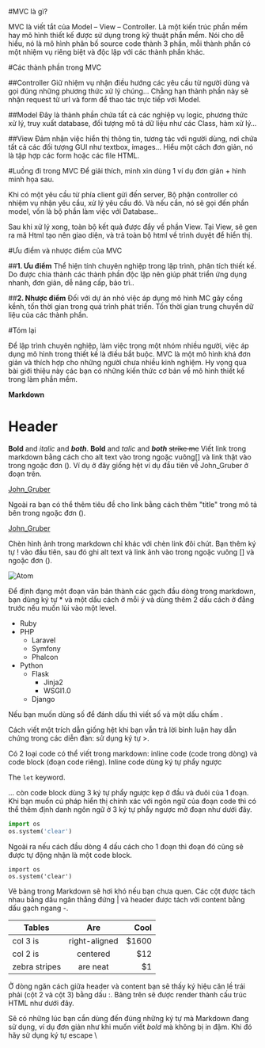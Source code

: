 #MVC là gì?

MVC là viết tắt của Model – View – Controller. Là một kiến trúc phần mềm hay mô hình thiết kế được sử dụng trong kỹ thuật phần mềm. Nói cho dễ hiểu, nó là mô hình phân bố source code thành 3 phần, mỗi thành phần có một nhiệm vụ riêng biệt và độc lập với các thành phần khác.

#Các thành phần trong MVC

##Controller
Giữ nhiệm vụ nhận điều hướng các yêu cầu từ người dùng và gọi đúng những phương thức xử lý chúng… Chẳng hạn thành phần này sẽ nhận request từ url và form để thao tác trực tiếp với Model.

##Model
Đây là thành phần chứa tất cả các nghiệp vụ logic, phương thức xử lý, truy xuất database, đối tượng mô tả dữ liệu như các Class, hàm xử lý…

##View
Đảm nhận việc hiển thị thông tin, tương tác với người dùng, nơi chứa tất cả các đối tượng GUI như textbox, images… Hiểu một cách đơn giản, nó là tập hợp các form hoặc các file HTML.

#Luồng đi trong MVC
Để giải thích, mình xin dùng 1 ví dụ đơn giản + hình minh họa sau.

Khi có một yêu cầu từ phía client gửi đến server, Bộ phận controller có nhiệm vụ nhận yêu cầu, xử lý yêu cầu đó. Và nếu cần, nó sẽ gọi đến phần model, vốn là bộ phần làm việc với Database..

Sau khi xử lý xong, toàn bộ kết quả được đẩy về phần View. Tại View, sẽ gen ra mã Html tạo nên giao diện, và trả toàn bộ html về trình duyệt để hiển thị.

#Ưu điểm và nhược điểm của MVC

##**1.  Ưu điểm**
Thể hiện tính chuyên nghiệp trong lập trình, phân tích thiết kế. Do được chia thành các thành phần độc lập nên giúp phát triển ứng dụng nhanh, đơn giản, dễ nâng cấp, bảo trì..

##**2.  Nhược điểm**
Đối với dự án nhỏ việc áp dụng mô hình MC gây cồng kềnh, tốn thời gian trong quá trình phát triển. Tốn thời gian trung chuyển dữ liệu của các thành phần.

#Tóm lại

Để lập trình chuyên nghiệp, làm việc trọng một nhóm nhiều người, việc áp dụng mô hình trong thiết kế là điều bắt buộc. MVC là một mô hình khá đơn giản và thích hợp cho những người chưa nhiều kinh nghiệm. Hy vọng qua bài giới thiệu này các bạn có những kiến thức cơ bản về mô hình thiết kế trong làm phần mềm.








**Markdown**

# Header
**Bold** and *italic* and ***both***.
__Bold__ and _talic_ and ___both___
~~strike me~~
Viết link trong markdown bằng cách cho alt text vào trong ngoặc vuông[] và link thật vào trong ngoặc đơn (). Ví dụ ở đây giống hệt ví dụ đầu tiên về John_Gruber ở đoạn trên.

[John_Gruber](https://en.wikipedia.org/wiki/John_Gruber)

Ngoài ra bạn có thể thêm tiêu đề cho link bằng cách thêm "title" trong mô tả bên trong ngoặc đơn ().

[John_Gruber](https://en.wikipedia.org/wiki/John_Gruber "Markdown Creator")

Chèn hình ảnh trong markdown chỉ khác với chèn link đôi chút. Bạn thêm ký tự ! vào đầu tiên, sau đó ghi alt text và link ảnh vào trong ngoặc vuông [] và ngoặc đơn ().

![Atom](https://atom.io/assets/packages-d16d6cc46fd0cf01842409577e782b74.gif)

Để định đạng một đoạn văn bản thành các gạch đầu dòng trong markdown, bạn dùng ký tự * và một dấu cách ở mỗi ý và dùng thêm 2 dấu cách ở đằng trước nếu muốn lùi vào một level.

* Ruby
* PHP
  * Laravel
  * Symfony
  * Phalcon
* Python
  * Flask
     * Jinja2
     * WSGI1.0 
  * Django 

Nếu bạn muốn dùng số để đánh dấu thì viết số và một dấu chấm .

Cách viết một trích dẫn giống hệt khi bạn vẫn trả lời bình luận hay dẫn chứng trong các diễn đàn: sử dụng ký tự >.

Có 2 loại code có thể viết trong markdown: inline code (code trong dòng) và code block (đoạn code riêng). Inline code dùng ký tự phẩy ngược

The `let` keyword.

... còn code block dùng 3 ký tự phẩy ngược kẹp ở đầu và đuôi của 1 đoạn. Khi bạn muốn cú pháp hiển thị chính xác với ngôn ngữ của đoạn code thì có thể thêm định danh ngôn ngữ ở 3 ký tự phẩy ngược mở đoạn như dưới đây.

```python
import os
os.system('clear')
```

Ngoài ra nếu cách đầu dòng 4 dấu cách cho 1 đoạn thì đoạn đó cũng sẽ được tự động nhận là một code block.

    import os
    os.system('clear')

Vẽ bảng trong Markdown sẽ hơi khó nếu bạn chưa quen. Các cột được tách nhau bằng dấu ngăn thẳng đứng | và header được tách với content bằng dấu gạch ngang -.

| Tables        | Are           | Cool  |
| ------------- |:-------------:| -----:|
| col 3 is      | right-aligned | $1600 |
| col 2 is      | centered      |   $12 |
| zebra stripes | are neat      |    $1 |

Ở dòng ngăn cách giữa header và content bạn sẽ thấy ký hiệu căn lề trái phải (cột 2 và cột 3) bằng dấu :. Bảng trên sẽ được render thành cấu trúc HTML như dưới đây.

Sẽ có những lúc bạn cần dùng đến đúng những ký tự mà Markdown đang sử dụng, ví dụ đơn giản như khi muốn viết *bold* mà không bị in đậm. Khi đó hãy sử dụng ký tự escape \